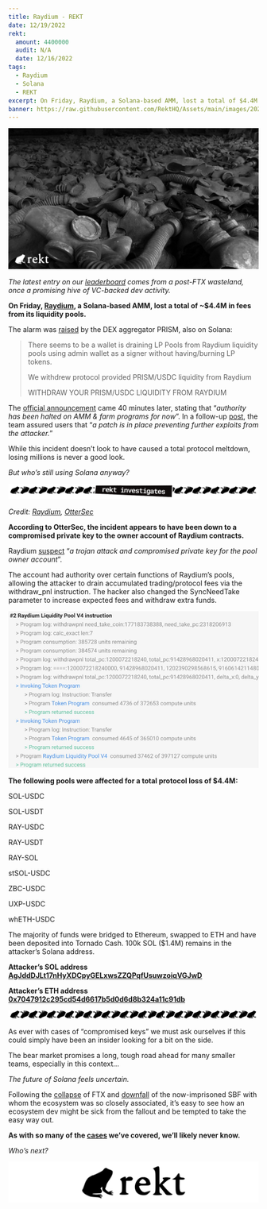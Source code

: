 ```yaml
---
title: Raydium - REKT
date: 12/19/2022
rekt:
  amount: 4400000
  audit: N/A
  date: 12/16/2022
tags:
  - Raydium
  - Solana
  - REKT
excerpt: On Friday, Raydium, a Solana-based AMM, lost a total of $4.4M in fees from its liquidity pools. Post-FTX, the future of Solana feels uncertain...
banner: https://raw.githubusercontent.com/RektHQ/Assets/main/images/2022/12/raydium-header.png 
---
```


![](https://raw.githubusercontent.com/RektHQ/Assets/main/images/2022/12/raydium-header.png)

_The latest entry on our [leaderboard](https://rekt.news/leaderboard/) comes from a post-FTX wasteland, once a promising hive of VC-backed dev activity._

**On Friday, [Raydium](https://raydium.io/), a Solana-based AMM, lost a total of ~$4.4M in fees from its liquidity pools.**

The alarm was [raised](https://twitter.com/prism_ag/status/1603752282083950592) by the DEX aggregator PRISM, also on Solana:

>There seems to be a wallet is draining LP Pools from Raydium liquidity pools using admin wallet as a signer without having/burning LP tokens.
>
>We withdrew protocol provided PRISM/USDC liquidity from Raydium
>
>WITHDRAW YOUR PRISM/USDC LIQUIDITY FROM RAYDIUM

The [official announcement](https://twitter.com/RaydiumProtocol/status/1603762271028748289) came 40 minutes later, stating that “_authority has been halted on AMM & farm programs for now_”. In a follow-up [post](https://twitter.com/RaydiumProtocol/status/1603860540153028625), the team assured users that “_a patch is in place preventing further exploits from the attacker._”

While this incident doesn’t look to have caused a total protocol meltdown, losing millions is never a good look.

_But who’s still using Solana anyway?_

![](https://raw.githubusercontent.com/RektHQ/Assets/main/images/2021/09/rekt-investigates-linebreak.png)

_Credit: [Raydium](https://twitter.com/RaydiumProtocol/status/1603860540153028625), [OtterSec](https://twitter.com/osec_io/status/1603763023151509505)_

**According to OtterSec, the incident appears to have been down to a compromised private key to the owner account of Raydium contracts.**

Raydium [suspect](https://twitter.com/RaydiumProtocol/status/1603860543302950918) “_a trojan attack and compromised private key for the pool owner account_”.

The account had authority over certain functions of Raydium’s pools, allowing the attacker to drain accumulated trading/protocol fees via the withdraw_pnl instruction. The hacker also changed the SyncNeedTake parameter to increase expected fees and withdraw extra funds.

![](https://raw.githubusercontent.com/RektHQ/Assets/main/images/2022/12/raydium-code.png)

**The following pools were affected for a total protocol loss of $4.4M:**

SOL-USDC

SOL-USDT

RAY-USDC

RAY-USDT

RAY-SOL

stSOL-USDC

ZBC-USDC

UXP-USDC

whETH-USDC

The majority of funds were bridged to Ethereum, swapped to ETH and have been deposited into Tornado Cash. 100k SOL ($1.4M) remains in the attacker’s Solana address.

**Attacker’s SOL address [AgJddDJLt17nHyXDCpyGELxwsZZQPqfUsuwzoiqVGJwD](https://solana.fm/address/AgJddDJLt17nHyXDCpyGELxwsZZQPqfUsuwzoiqVGJwD/transfers)**

**Attacker’s ETH address [0x7047912c295cd54d6617b5d0d6d8b324a11c91db](https://etherscan.io/address/0x7047912c295cd54d6617b5d0d6d8b324a11c91db)**

![](https://raw.githubusercontent.com/RektHQ/Assets/main/images/2021/03/rekt-linebreak.png)

As ever with cases of “compromised keys” we must ask ourselves if this could simply have been an insider looking for a bit on the side.

The bear market promises a long, tough road ahead for many smaller teams, especially in this context...

_The future of Solana feels uncertain._

Following the [collapse](https://rekt.news/ftx-yikes/) of FTX and [downfall](https://rekt.news/sbf-mask-off/) of the now-imprisoned SBF with whom the ecosystem was so closely associated, it’s easy to see how an ecosystem dev might be sick from the fallout and be tempted to take the easy way out.

**As with so many of the [cases](https://rekt.news/leaderboard/) we’ve covered, we’ll likely never know.**

_Who’s next?_

![](https://raw.githubusercontent.com/RektHQ/Assets/main/images/2021/08/rekt-outline-conc.png)
